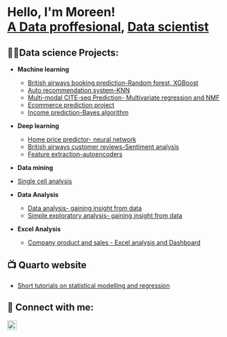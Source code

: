 <h1>Hello, I'm Moreen! <br/><a href="https://github.com/moreen19">A Data proffesional</a>, <a href="https://www.linkedin.com/in/moreenisichi/">Data scientist </a></h1>

<h2>👨‍💻Data science Projects:</h2>

- <b>Machine learning</b>
  - [British airways booking prediction-Random forest, XGBoost](https://github.com/moreen19/British-airways-customer-booking-prediction)
  - [Auto recommendation system-KNN](https://github.com/moreen19/Kaggle-ML-auto-complete-recommeder-challange-using-KNN)
  - [Multi-modal CITE-seq Prediction- Multivariate regression and NMF](https://github.com/moreen19/Kaggle-Multi-modal-CITE-seq-Prediction-ML-project)
  - [Ecommerce prediction project](https://github.com/moreen19/Linear-Regression)
  - [Income prediction-Bayes algorithm](https://github.com/moreen19/Income-prediction-using-bayes-algorithm)
    
- <b>Deep learning</b>
  - [Home price predictor- neural network](https://github.com/moreen19/RealHomePrice)
  - [British airways customer reviews-Sentiment analysis](https://github.com/moreen19/Sentiment-analysis-British-airways)
  - [Feature extraction-autoencoders](https://github.com/moreen19/autoencoders-for-nmist-data-prediction-from-scratch-in-numpy-only)

 - <b>Data mining</b>
  - [Single cell analysis](https://github.com/moreen19/Data-mining-Single-cell-analysis)

- <b>Data Analysis</b>
  - [Data analysis- gaining insight from data](https://github.com/moreen19/Data-analysis-of-Hypoxia-on-lake-Buoy)
  - [Simple exploratory analysis- gaining insight from data](https://github.com/moreen19/Exploratory-data-analysis)
    
    
- <b>Excel Analysis</b>
  - [Company product and sales - Excel analysis and Dashboard](https://github.com/moreen19/REC-Corp-Excel-Analysis)


<h2>📺 Quarto website</h2>

- [Short tutorials on statistical modelling and regression](https://quartopub.com/sites/moe/sta631-portfolio)

  


<h2> 🤳 Connect with me:</h2>

[<img align="left" alt="moreenisichi | LinkedIn" width="22px" src="https://cdn.jsdelivr.net/npm/simple-icons@v3/icons/linkedin.svg" />][linkedin]



[linkedin]: https://linkedin.com/in/moreenisichi

<!--
**moreen19/moree19** is a ✨ _special_ ✨ repository because its `README.md` (this file) appears on your GitHub profile.

Here are some ideas to get you started:

- 🔭 I’m currently working on ...
- 🌱 I’m currently learning ...
- 👯 I’m looking to collaborate on ...
- 🤔 I’m looking for help with ...
- 💬 Ask me about ...
- 📫 How to reach me: ...
- 😄 Pronouns: ...
- ⚡ Fun fact: ...
-->
